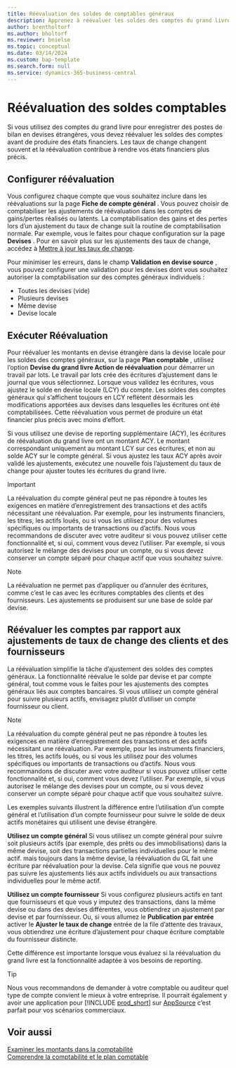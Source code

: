 ```yaml
---
title: Réévaluation des soldes de comptables généraux
description: Apprenez à réévaluer les soldes des comptes du grand livre avant de produire vos états financiers.
author: brentholtorf
ms.author: bholtorf
ms.reviewer: bnielse
ms.topic: conceptual
ms.date: 03/14/2024
ms.custom: bap-template
ms.search.form: null
ms.service: dynamics-365-business-central
---
```


# <a name="revalue-general-ledger-account-balances"></a>Réévaluation des soldes comptables

Si vous utilisez des comptes du grand livre pour enregistrer des postes de bilan en devises étrangères, vous devez réévaluer les soldes des comptes avant de produire des états financiers. Les taux de change changent souvent et la réévaluation contribue à rendre vos états financiers plus précis.

## <a name="set-up-revaluations"></a>Configurer réévaluation

Vous configurez chaque compte que vous souhaitez inclure dans les réévaluations sur la page **Fiche de compte général** . Vous pouvez choisir de comptabiliser les ajustements de réévaluation dans les comptes de gains/pertes réalisés ou latents. La comptabilisation des gains et des pertes lors d’un ajustement du taux de change suit la routine de comptabilisation normale. Par exemple, vous le faites pour chaque configuration sur la page **Devises** . Pour en savoir plus sur les ajustements des taux de change, accédez à [Mettre à jour les taux de change](finance-how-update-currencies.md).

Pour minimiser les erreurs, dans le champ **Validation en devise source** , vous pouvez configurer une validation pour les devises dont vous souhaitez autoriser la comptabilisation sur des comptes généraux individuels :

* Toutes les devises (vide)
* Plusieurs devises
* Même devise
* Devise locale

## <a name="run-a-revaluation"></a>Exécuter Réévaluation

Pour réévaluer les montants en devise étrangère dans la devise locale pour les soldes des comptes généraux, sur la page **Plan comptable** , utilisez l’option **Devise du grand livre Action de réévaluation** pour démarrer un travail par lots. Le travail par lots crée des écritures d’ajustement dans le journal que vous sélectionnez. Lorsque vous validez les écritures, vous ajustez le solde en devise locale (LCY) du compte. Les soldes des comptes généraux qui s’affichent toujours en LCY reflètent désormais les modifications apportées aux devises dans lesquelles les écritures ont été comptabilisées. Cette réévaluation vous permet de produire un état financier plus précis avec moins d’effort.

Si vous utilisez une devise de reporting supplémentaire (ACY), les écritures de réévaluation du grand livre ont un montant ACY. Le montant correspondant uniquement au montant LCY sur ces écritures, et non au solde ACY sur le compte général. Si vous ajustez les taux ACY après avoir validé les ajustements, exécutez une nouvelle fois l’ajustement du taux de change pour ajuster toutes les écritures du grand livre.

> [!IMPORTANT]
> La réévaluation du compte général peut ne pas répondre à toutes les exigences en matière d’enregistrement des transactions et des actifs nécessitant une réévaluation. Par exemple, pour les instruments financiers, les titres, les actifs loués, ou si vous les utilisez pour des volumes spécifiques ou importants de transactions ou d’actifs. Nous vous recommandons de discuter avec votre auditeur si vous pouvez utiliser cette fonctionnalité et, si oui, comment vous devez l’utiliser. Par exemple, si vous autorisez le mélange des devises pour un compte, ou si vous devez conserver un compte séparé pour chaque actif que vous souhaitez suivre.

> [!NOTE]
> La réévaluation ne permet pas d’appliquer ou d’annuler des écritures, comme c’est le cas avec les écritures comptables des clients et des fournisseurs. Les ajustements se produisent sur une base de solde par devise.

## <a name="revaluate-accounts-vs-customer-and-vendor-exchange-rate-adjustments"></a>Réévaluer les comptes par rapport aux ajustements de taux de change des clients et des fournisseurs

La réévaluation simplifie la tâche d’ajustement des soldes des comptes généraux. La fonctionnalité réévalue le solde par devise et par compte général, tout comme vous le faites pour les ajustements des comptes généraux liés aux comptes bancaires. Si vous utilisez un compte général pour suivre plusieurs actifs, envisagez plutôt d’utiliser un compte fournisseur ou client.

> [!NOTE]
> La réévaluation du compte général peut ne pas répondre à toutes les exigences en matière d’enregistrement des transactions et des actifs nécessitant une réévaluation. Par exemple, pour les instruments financiers, les titres, les actifs loués, ou si vous les utilisez pour des volumes spécifiques ou importants de transactions ou d’actifs. Nous vous recommandons de discuter avec votre auditeur si vous pouvez utiliser cette fonctionnalité et, si oui, comment vous devez l’utiliser. Par exemple, si vous autorisez le mélange des devises pour un compte, ou si vous devez conserver un compte séparé pour chaque actif que vous souhaitez suivre.

Les exemples suivants illustrent la différence entre l’utilisation d’un compte général et l’utilisation d’un compte fournisseur pour suivre le solde de deux actifs monétaires qui utilisent une devise étrangère.

**Utilisez un compte général** Si vous utilisez un compte général pour suivre soit plusieurs actifs (par exemple, des prêts ou des immobilisations) dans la même devise, soit des transactions partielles individuelles pour le même actif. mais toujours dans la même devise, la réévaluation du GL fait une écriture par réévaluation pour la devise. Cela signifie que vous ne pouvez pas suivre les ajustements liés aux actifs individuels ou aux transactions individuelles pour le même actif.

**Utilisez un compte fournisseur** Si vous configurez plusieurs actifs en tant que fournisseurs et que vous y imputez des transactions, dans la même devise ou dans des devises différentes, vous obtiendrez un ajustement par devise et par fournisseur. Ou, si vous allumez le **Publication par entrée** activer le **Ajuster le taux de change** entrée de la file d’attente des travaux, vous obtiendrez une écriture d’ajustement pour chaque écriture comptable du fournisseur distincte.

Cette différence est importante lorsque vous évaluez si la réévaluation du grand livre est la fonctionnalité adaptée à vos besoins de reporting.

> [!TIP]
> Nous vous recommandons de demander à votre comptable ou auditeur quel type de compte convient le mieux à votre entreprise. Il pourrait également y avoir une application pour [!INCLUDE [prod_short](includes/prod_short.md)] sur [AppSource](https://appsource.microsoft.com/en-us/marketplace/apps?page=1&product=dynamics-365-business-central) c’est parfait pour vos scénarios commerciaux.

## <a name="see-also"></a>Voir aussi

[Examiner les montants dans la comptabilité](finance-review-accounts.md)  
[Comprendre la comptabilité et le plan comptable](finance-general-ledger.md)  
